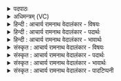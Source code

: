 <details><summary>पदपाठः</summary>

आ꣢। या꣣हि। सुषुम꣢। हि। ते꣣। इ꣡न्द्र꣢꣯। सो꣡म꣢꣯म्। पि꣡ब꣢꣯। इ꣣म꣢म्। आ। इ꣣द꣢म्। ब꣣र्हिः꣢। स꣣दः। म꣡म꣢꣯। १९१।
</details>

<details><summary>अधिमन्त्रम् (VC)</summary>

- इन्द्रः
- इरिम्बिठिः काण्वः
- गायत्री
- षड्जः
- ऐन्द्रं काण्डम्
</details>

<details><summary>हिन्दी : आचार्य रामनाथ वेदालंकार - विषयः</summary>

अगले मन्त्र में इन्द्र को सोमपानार्थ बुलाया जा रहा है।
</details>

<details><summary>हिन्दी : आचार्य रामनाथ वेदालंकार - पदार्थः</summary>

पदार्थान्वयभाषाः -  (आयाहि) आइए, (ते) आपके लिए, हमने (सुषुम हि) सोमरस को अभिषुत किया है, अर्थात् श्रद्धा, ज्ञान, कर्म, उपासना आदि के रस को निष्पादित किया है। हे (इन्द्र) परमात्मन्, राजन्, आचार्य, अतिथिप्रवर ! (इमम्) इस हमारे द्वारा समर्पित किए जाते हुए (सोमम्) श्रद्धा, ज्ञान, कर्म, उपासना, राजदेय कर, सोम ओषधि आदि के रस को (पिब) पीजिए। (इदम्) इस (मम) मेरे (बर्हिः) हृदयासन, राज्यासन अथवा कुशा के आसन पर (आ सदः) बैठिए ॥७॥ इस मन्त्र में श्लेषालङ्कार है ॥७॥
</details>

<details><summary>हिन्दी : आचार्य रामनाथ वेदालंकार - भावार्थः</summary>

भावार्थभाषाः -  सब मनुष्यों को चाहिए कि वे हृदय में परमात्मा को प्रकाशित कर उसकी पूजा करें और राजा, आचार्य, उपदेशक, संन्यासी आदि को बुलाकर यथायोग्य उनका सत्कार करें ॥७॥
</details>

<details><summary>संस्कृत : आचार्य रामनाथ वेदालंकार - विषयः</summary>

अथेन्द्रः सोमरसं पातुमाहूयते।
</details>

<details><summary>संस्कृत : आचार्य रामनाथ वेदालंकार - पदार्थः</summary>

पदार्थान्वयभाषाः -  (आयाहि) आगच्छ, (ते) त्वदर्थम्, वयम् (सुषुम हि) सोमम् अभिषुतवन्तः किल, श्रद्धाज्ञानकर्मोपासनादिरसं निष्पादितवन्तः इत्यर्थः। षुञ् अभिषवे, लिट्, सुषुविम इति प्राप्ते इडभावश्छान्दसः। हे (इन्द्र) परमात्मन्, राजन्, आचार्य, अतिथिप्रवर वा ! (इमम्) एतं समर्प्यमाणम् (सोमम्) श्रद्धाज्ञानकर्मोपासनाराजदेयकरसोमौषधिरसादिकम् (पिब) आस्वादय। संहितायां द्व्यचोऽतस्तिङः। अ० ६।३।१३५ इति दीर्घः। (इदम्) एतत् (मम) मदीयम् (बर्हिः) हृदयासनं, राज्यासनं, दर्भासनं वा (आ सदः२) आसीद। षद्लृ विशरणगत्यवसादनेषु, लोडर्थे लुङि बहुलं छन्दस्यमाङ्योगेऽपि। अ० ६।४।७५ इत्यडागमो न ॥७॥ अत्र श्लेषालङ्कारः ॥७॥
</details>

<details><summary>संस्कृत : आचार्य रामनाथ वेदालंकार - भावार्थः</summary>

भावार्थभाषाः -  सर्वैर्जनैः परमात्मानं हृदि प्रकाश्य स पूजनीयो, नृपत्याचार्योपदेशकसंन्यासिप्रभृतींश्चाहूय ते यथायोग्यं सत्करणीयाः ॥७॥
</details>

<details><summary>संस्कृत : आचार्य रामनाथ वेदालंकार - पादटिप्पनी</summary>

टिप्पणी:   १. ऋ० ८।१७।१, अथ० २०।३।१, ३८।१, ४७।७, साम० ६६६। २. विवरणकारस्तु सदः सदसि मम स्वभूते वेद्याख्ये स्थाने इत्याह। तत्तु स्वरविरुद्धम् तिङ्स्वरत्वात्। आसदः आसीद—इति भ०। आसीद अभिनिषीद—इति सा०।
</details>